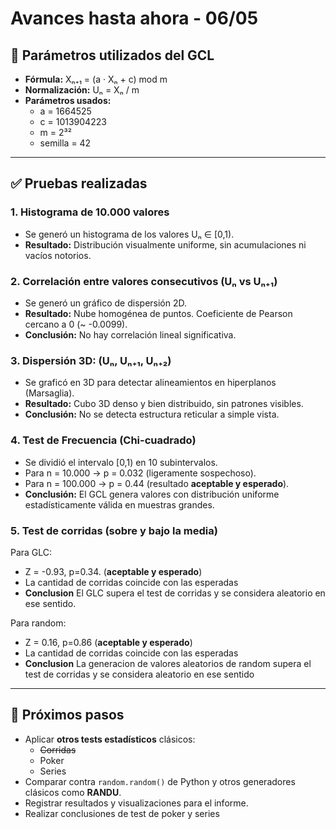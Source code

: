 
# Avances hasta ahora - 06/05

## 🔧 Parámetros utilizados del GCL

- **Fórmula:** Xₙ₊₁ = (a · Xₙ + c) mod m
- **Normalización:** Uₙ = Xₙ / m
- **Parámetros usados:**
  - a = 1664525
  - c = 1013904223
  - m = 2³²
  - semilla = 42

---

## ✅ Pruebas realizadas

### 1. Histograma de 10.000 valores
- Se generó un histograma de los valores Uₙ ∈ [0,1).
- **Resultado:** Distribución visualmente uniforme, sin acumulaciones ni vacíos notorios.

### 2. Correlación entre valores consecutivos (Uₙ vs Uₙ₊₁)
- Se generó un gráfico de dispersión 2D.
- **Resultado:** Nube homogénea de puntos. Coeficiente de Pearson cercano a 0 (~ -0.0099).
- **Conclusión:** No hay correlación lineal significativa.

### 3. Dispersión 3D: (Uₙ, Uₙ₊₁, Uₙ₊₂)
- Se graficó en 3D para detectar alineamientos en hiperplanos (Marsaglia).
- **Resultado:** Cubo 3D denso y bien distribuido, sin patrones visibles.
- **Conclusión:** No se detecta estructura reticular a simple vista.

### 4. Test de Frecuencia (Chi-cuadrado)
- Se dividió el intervalo [0,1) en 10 subintervalos.
- Para n = 10.000 → p = 0.032 (ligeramente sospechoso).
- Para n = 100.000 → p = 0.44 (resultado **aceptable y esperado**).
- **Conclusión:** El GCL genera valores con distribución uniforme estadísticamente válida en muestras grandes.

### 5. Test de corridas (sobre y bajo la media)
Para GLC: 
- Z = -0.93, p=0.34. (**aceptable y esperado**)
- La cantidad de corridas coincide con las esperadas
- **Conclusion** El GLC supera el test de corridas y se considera aleatorio en ese sentido.

Para random:
- Z = 0.16, p=0.86 (**aceptable y esperado**)
- La cantidad de corridas coincide con las esperadas
- **Conclusion** La generacion de valores aleatorios de random supera el test de corridas y se considera aleatorio en ese sentido

---

## 📌 Próximos pasos

- Aplicar **otros tests estadísticos** clásicos:
  - ~~Corridas~~
  - Poker
  - Series
- Comparar contra `random.random()` de Python y otros generadores clásicos como **RANDU**.
- Registrar resultados y visualizaciones para el informe.
- Realizar conclusiones de test de poker y series

